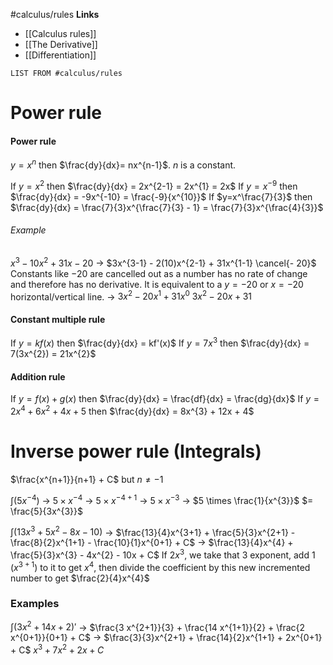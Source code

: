 #calculus/rules
**Links**
- [[Calculus rules]] 
- [[The Derivative]] 
- [[Differentiation]] 
```dataview
LIST FROM #calculus/rules
```

# Power rule
#### Power rule
$y = x^{n}$ then $\frac{dy}{dx}= nx^{n-1}$. $n$ is a constant.

If $y = x^{2}$ then $\frac{dy}{dx} = 2x^{2-1} = 2x^{1} = 2x$
If $y=x^{-9}$ then $\frac{dy}{dx} = -9x^{-10} = \frac{-9}{x^{10}}$
If $y=x^\frac{7}{3}$ then $\frac{dy}{dx} = \frac{7}{3}x^{\frac{7}{3} - 1} = \frac{7}{3}x^{\frac{4}{3}}$

###### Example
$x^{3} - 10x^{2} + 31x - 20$
-> $3x^{3-1} - 2(10)x^{2-1} + 31x^{1-1} \cancel{- 20}$
	Constants like $-20$ are cancelled out as a number has no rate of change and therefore has no derivative. It is equivalent to a $y=-20$ or $x=-20$ horizontal/vertical line.
-> $3x^{2} - 20x^{1} + 31x^{0}$
$3x^{2} - 20x + 31$


#### Constant multiple rule
If $y=kf(x)$ then $\frac{dy}{dx} = kf'(x)$
If $y=7x^{3}$ then $\frac{dy}{dx} = 7(3x^{2}) = 21x^{2}$


#### Addition rule
If $y= f(x) + g(x)$ then $\frac{dy}{dx} = \frac{df}{dx} = \frac{dg}{dx}$
If $y = 2x^{4} + 6x^{2} + 4x + 5$ then $\frac{dy}{dx} = 8x^{3} + 12x + 4$



# Inverse power rule (Integrals)
$\frac{x^{n+1}}{n+1} + C$ but $n \neq -1$

$\int (5x^{-4})$
-> $5 \times x^{-4}$
-> $5 \times x^{-4+1}$
-> $5 \times x^{-3}$
-> $5 \times \frac{1}{x^{3}}$
$= \frac{5}{3x^{3}}$


$\int(13x^{3} + 5x^{2} - 8x - 10)$
-> $\frac{13}{4}x^{3+1} + \frac{5}{3}x^{2+1} - \frac{8}{2}x^{1+1} - \frac{10}{1}x^{0+1} + C$
-> $\frac{13}{4}x^{4} + \frac{5}{3}x^{3} - 4x^{2} - 10x + C$
If $2x^{3}$, we take that $3$ exponent, add $1$ ($x^{3+1}$) to it to get $x^{4}$, then divide the coefficient by this new incremented number to get $\frac{2}{4}x^{4}$


### Examples
$\int(3x^{2} + 14x + 2)'$
-> $\frac{3 x^{2+1}}{3} + \frac{14 x^{1+1}}{2} + \frac{2 x^{0+1}}{0+1} + C$
-> $\frac{3}{3}x^{2+1} + \frac{14}{2}x^{1+1} + 2x^{0+1} + C$
$x^{3} + 7x^{2} + 2x + C$
